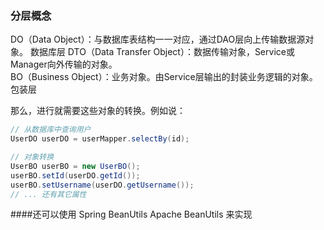 ### 分层概念
DO（Data Object）：与数据库表结构一一对应，通过DAO层向上传输数据源对象。        数据库层
DTO（Data Transfer Object）：数据传输对象，Service或Manager向外传输的对象。    
BO（Business Object）：业务对象。由Service层输出的封装业务逻辑的对象。          包装层

那么，进行就需要这些对象的转换。例如说：
```java
// 从数据库中查询用户
UserDO userDO = userMapper.selectBy(id);

// 对象转换
UserBO userBO = new UserBO();
userBO.setId(userDO.getId());
userBO.setUsername(userDO.getUsername());
// ... 还有其它属性
```
####还可以使用  Spring BeanUtils    Apache BeanUtils 来实现
